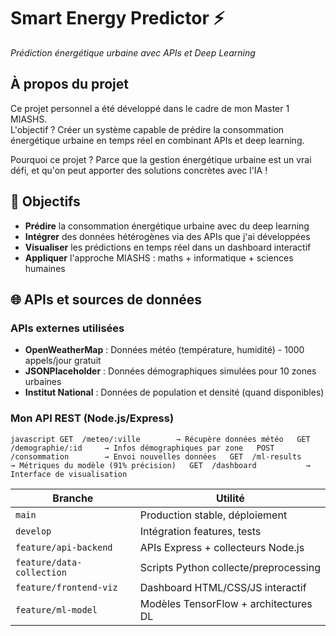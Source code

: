 # Smart Energy Predictor ⚡  
*Prédiction énergétique urbaine avec APIs et Deep Learning*

## À propos du projet

Ce projet personnel a été développé dans le cadre de mon Master 1 MIASHS.  
L'objectif ? Créer un système capable de prédire la consommation énergétique urbaine en temps réel en combinant APIs et deep learning.

Pourquoi ce projet ? Parce que la gestion énergétique urbaine est un vrai défi, et qu'on peut apporter des solutions concrètes avec l'IA !

## 🎯 Objectifs

- **Prédire** la consommation énergétique urbaine avec du deep learning  
- **Intégrer** des données hétérogènes via des APIs que j'ai développées  
- **Visualiser** les prédictions en temps réel dans un dashboard interactif  
- **Appliquer** l'approche MIASHS : maths + informatique + sciences humaines

## 🌐 APIs et sources de données

### APIs externes utilisées

- **OpenWeatherMap** : Données météo (température, humidité) - 1000 appels/jour gratuit  
- **JSONPlaceholder** : Données démographiques simulées pour 10 zones urbaines  
- **Institut National** : Données de population et densité (quand disponibles)

### Mon API REST (Node.js/Express)

``javascript
GET  /meteo/:ville        → Récupère données météo  
GET  /demographie/:id     → Infos démographiques par zone  
POST /consommation        → Envoi nouvelles données  
GET  /ml-results          → Métriques du modèle (91% précision)  
GET  /dashboard           → Interface de visualisation
``

| Branche                   | Utilité                               |
| ------------------------- | ------------------------------------- |
| `main`                    | Production stable, déploiement        |
| `develop`                 | Intégration features, tests           |
| `feature/api-backend`     | APIs Express + collecteurs Node.js    |
| `feature/data-collection` | Scripts Python collecte/preprocessing |
| `feature/frontend-viz`    | Dashboard HTML/CSS/JS interactif      |
| `feature/ml-model`        | Modèles TensorFlow + architectures DL |
